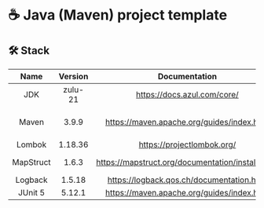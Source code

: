 # ☕ Java (Maven) project template

## 🛠️ Stack

|   Name    | Version |                    Documentation                    |       Description       |
|:---------:|:-------:|:---------------------------------------------------:|:-----------------------:|
|    JDK    | zulu-21 |            <https://docs.azul.com/core/>            |         OpenJDK         |
|   Maven   |  3.9.9  |    <https://maven.apache.org/guides/index.html>     | Project management tool |
|  Lombok   | 1.18.36 |            <https://projectlombok.org/>             |                         |
| MapStruct |  1.6.3  | <https://mapstruct.org/documentation/installation/> |    Java bean mapping    |
|  Logback  | 1.5.18  |     <https://logback.qos.ch/documentation.html>     |         Logging         |
|  JUnit 5  | 5.12.1  |    <https://maven.apache.org/guides/index.html>     |         Testing         |
